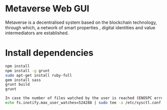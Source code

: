 # Metaverse Web GUI

Metaverse is a decentralised system based on the blockchain technology,
through which, a network of smart properties , digital identities and value intermediators are established.

# Install dependencies
```bash
npm install
npm install -g grunt
sudo apt-get install ruby-full
gem install sass
grunt build
grunt

In case the number of files watched by the user is reached (ENOSPC errors):
echo fs.inotify.max_user_watches=524288 | sudo tee -a /etc/sysctl.conf && sudo sysctl -p
```
